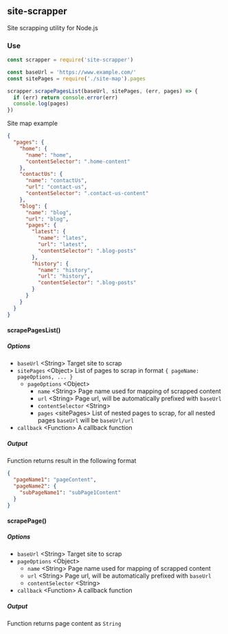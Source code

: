 ## site-scrapper
Site scrapping utility for Node.js  

### Use
```javascript
const scrapper = require('site-scrapper')

const baseUrl = 'https://www.example.com/'
const sitePages = require('./site-map').pages

scrapper.scrapePagesList(baseUrl, sitePages, (err, pages) => {
  if (err) return console.error(err)
  console.log(pages)
})
```

Site map example
```json
{
  "pages": {
    "home": {
      "name": "home",
      "contentSelector": ".home-content"
    },
    "contactUs": {
      "name": "contactUs",
      "url": "contact-us",
      "contentSelector": ".contact-us-content"
    },
    "blog": {
      "name": "blog",
      "url": "blog",
      "pages": {
        "latest": {
          "name": "lates",
          "url": "latest",
          "contentSelector": ".blog-posts"
        },
        "history": {
          "name": "history",
          "url": "history",
          "contentSelector": ".blog-posts"
        }
      }
    }
  }
}
```

#### scrapePagesList()
##### Options
* `baseUrl` \<String\> Target site to scrap
* `sitePages` \<Object\> List of pages to scrap in format `{ pageName: pageOptions, ... }`
  * `pageOptions` \<Object\>
    * `name` \<String\> Page name used for mapping of scrapped content
    * `url` \<String\> Page url, will be automatically prefixed with `baseUrl`
    * `contentSelector` \<String\>
    * `pages` \<sitePages\> List of nested pages to scrap, for all nested pages `baseUrl` will be `baseUrl/url`
* `callback` \<Function\> A callback function

##### Output
Function returns result in the following format
```json
{
  "pageName1": "pageContent",
  "pageName2": {
    "subPageName1": "subPage1Content"
  }
}
```

#### scrapePage()
##### Options
* `baseUrl` \<String\> Target site to scrap
* `pageOptions` \<Object\>
  * `name` \<String\> Page name used for mapping of scrapped content
  * `url` \<String\> Page url, will be automatically prefixed with `baseUrl`
  * `contentSelector` \<String\>
* `callback` \<Function\> A callback function

##### Output
Function returns page content as `String`
